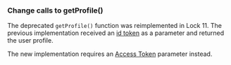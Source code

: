 ### Change calls to getProfile()

The deprecated `getProfile()` function was reimplemented in Lock 11. The previous implementation received an [id token](/tokens/id-token) as a parameter and returned the user profile. 

The new implementation requires an [Access Token](/tokens/access-token) parameter instead.
